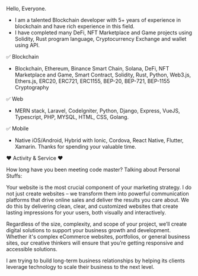 Hello, Everyone. 
   - I am a talented Blockchain developer with 5+ years of experience in blockchain and have rich experience in this field.
   - I have completed many DeFi, NFT Marketplace and Game projects using Solidity, Rust program language, Cryptocurrency Exchange and wallet using API.

✅ Blockchain
-  Blockchain, Ethereum, Binance Smart Chain, Solana, DeFi, NFT Marketplace and Game, Smart Contract, Solidity, Rust, Python, Web3.js, Ethers.js, ERC20, ERC721, ERC1155, BEP-20, BEP-721, BEP-1155  Cryptography

✅ Web
-  MERN stack, Laravel, CodeIgniter, Python, Django, Express, VueJS, Typescript,  PHP,  MYSQL, HTML, CSS, Golang.

✅ Mobile
-  Native iOS/Android, Hybrid  with Ionic, Cordova, React Native, Flutter, Xamarin.
Thanks for spending your valuable time.

❤ Activity & Service ❤

How long have you been meeting code master? Talking about Personal Stuffs:

Your website is the most crucial component of your marketing strategy.
I do not just create websites – we transform them into powerful communication platforms that drive online sales and deliver the results you care about. We do this by delivering clean, clear, and customized websites that create lasting impressions for your users, both visually and interactively.

Regardless of the size, complexity, and scope of your project, we’ll create digital solutions to support your business growth and development. Whether it's complex eCommerce websites, portfolios, or general business sites, our creative thinkers will ensure that you’re getting responsive and accessible
solutions.

I am trying to build long-term business relationships by helping its clients leverage technology to scale their business to the next level.
